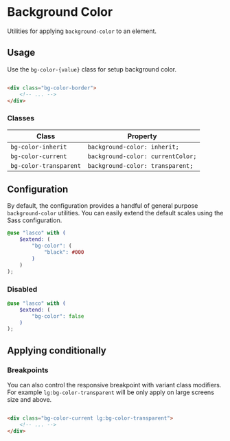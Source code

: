 # Background Color

Utilities for applying `background-color` to an element.

## Usage

Use the `bg-color-{value}` class for setup background color.

```html

<div class="bg-color-border">
    <!-- ... -->
</div>
```

### Classes

| Class                  | Property                          |
|------------------------|-----------------------------------|
| `bg-color-inherit`     | `background-color: inherit;`      |
| `bg-color-current`     | `background-color: currentColor;` |
| `bg-color-transparent` | `background-color: transparent;`  |

## Configuration

By default, the configuration provides a handful of general purpose `background-color` utilities. You can easily extend
the default scales using the Sass configuration.

```scss
@use "lasco" with (
    $extend: (
        "bg-color": (
            "black": #000
        )
    )
);
```

### Disabled

```scss
@use "lasco" with (
    $extend: (
        "bg-color": false
    )
);
```

## Applying conditionally

### Breakpoints

You can also control the responsive breakpoint with variant class modifiers. For example `lg:bg-color-transparent` will
be only apply on large screens size and above.

```html

<div class="bg-color-current lg:bg-color-transparent">
    <!-- ... -->
</div>
```
